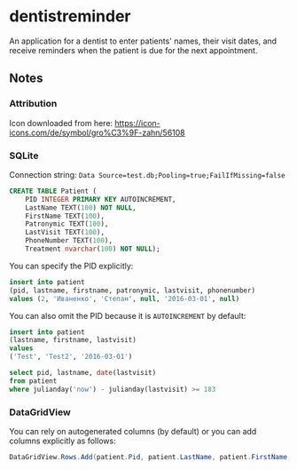 # dentistreminder
An application for a dentist to enter patients' names, their visit dates, and receive reminders when the patient is due for the next appointment.

## Notes

### Attribution

Icon downloaded from here:
https://icon-icons.com/de/symbol/gro%C3%9F-zahn/56108

### SQLite

Connection string: 
`Data Source=test.db;Pooling=true;FailIfMissing=false`


```sql
CREATE TABLE Patient (
	PID INTEGER PRIMARY KEY AUTOINCREMENT,
	LastName TEXT(100) NOT NULL,
	FirstName TEXT(100),
	Patronymic TEXT(100),
	LastVisit TEXT(100),
	PhoneNumber TEXT(100),
	Treatment nvarchar(100) NOT NULL);
```

You can specify the PID explicitly:

```sql
insert into patient
(pid, lastname, firstname, patronymic, lastvisit, phonenumber)
values (2, 'Иваненко', 'Степан', null, '2016-03-01', null)
```

You can also omit the PID because it is `AUTOINCREMENT` by default:

```sql
insert into patient
(lastname, firstname, lastvisit)
values 
('Test', 'Test2', '2016-03-01')
```


```sql
select pid, lastname, date(lastvisit)
from patient
where julianday('now') - julianday(lastvisit) >= 183
```

### DataGridView

You can rely on autogenerated columns (by default) or you can add columns explicitly as follows:

```csharp
DataGridView.Rows.Add(patient.Pid, patient.LastName, patient.FirstName,patient.Patronymic, patient.PhoneNumber);
```